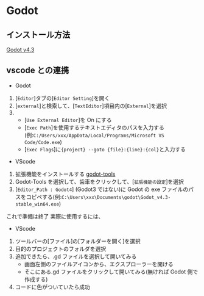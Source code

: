 # Godot

## インストール方法

[Godot v4.3](https://godotengine.org/)

## vscode との連携

- Godot

1. [`Editor`]タブの[`Editor Setting`]を開く
2. [`external`]と検索して、[`TextEditor`]項目内の[`External`]を選択
3. - [`Use External Editor`]を On にする
   - [`Exec Path`]を使用するテキストエディタのパスを入力する(例:`C:/Users/xxx/AppData/Local/Programs/Microsoft VS Code/Code.exe`)
   - [`Exec Flags`]に`{project} --goto {file}:{line}:{col}`と入力する

- VScode

1. 拡張機能をインストールする
   [godot-tools](https://marketplace.visualstudio.com/items?itemName=geequlim.godot-tools)
2. Godot-Tools を選択して、歯車をクリックして、[`拡張機能の設定`]を選択
3. [`Editor_Path : Godot4`] (Godot3 ではない)に Godot の exe ファイルのパスをコピペする(例:`C:\Users\xxx\Documents\godot\Godot_v4.3-stable_win64.exe`)

これで準備は終了
実際に使用するには、

- VScode

1. ツールバーの[ファイル]の[フォルダーを開く]を選択
2. 目的のプロジェクトのフォルダを選択
3. 追加できたら、.gd ファイルを選択して開いてみる
   - 画面左側のファイルアイコンから、エクスプローラーを開ける
   - そこにある.gd ファイルをクリックして開いてみる(無ければ Godot 側で作成する)
4. コードに色がついていたら成功
